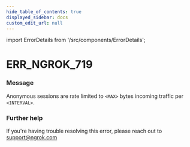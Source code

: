 ```yaml
---
hide_table_of_contents: true
displayed_sidebar: docs
custom_edit_url: null
---
```


import ErrorDetails from '/src/components/ErrorDetails';

# ERR_NGROK_719

### Message
Anonymous sessions are rate limited to `<MAX>` bytes incoming traffic per `<INTERVAL>`.

### Further help
If you're having trouble resolving this error, please reach out to [support@ngrok.com](mailto:support@ngrok.com?subject=Help%20with%20ERR_NGROK_719)

<ErrorDetails error='err_ngrok_719' />
